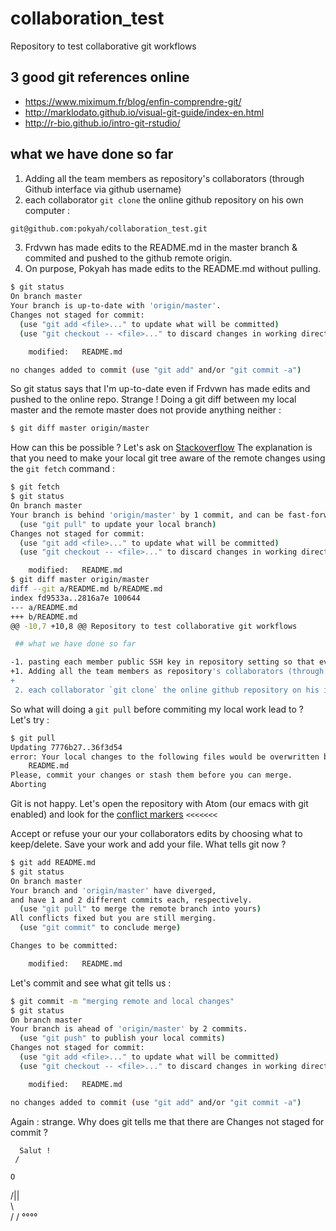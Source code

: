# collaboration_test
Repository to test collaborative git workflows

## 3 good git references online

* https://www.miximum.fr/blog/enfin-comprendre-git/
* http://marklodato.github.io/visual-git-guide/index-en.html
* http://r-bio.github.io/intro-git-rstudio/


## what we have done so far


1. Adding all the team members as repository's collaborators (through Github interface via github username)
2. each collaborator `git clone` the online github repository on his own computer :


```bash
git@github.com:pokyah/collaboration_test.git
```

3. Frdvwn has made edits to the README.md in the master branch & commited and pushed to the github remote origin.
4. On purpose, Pokyah has made edits to the README.md without pulling.

```bash
$ git status
On branch master
Your branch is up-to-date with 'origin/master'.
Changes not staged for commit:
  (use "git add <file>..." to update what will be committed)
  (use "git checkout -- <file>..." to discard changes in working directory)

	modified:   README.md

no changes added to commit (use "git add" and/or "git commit -a")
```

So git status says that I'm up-to-date even if Frdvwn has made edits and pushed to the online repo. Strange ! Doing a git diff between my local master and the remote master does not provide anything neither :

```bash
$ git diff master origin/master
```

How can this be possible ? Let's ask on [Stackoverflow](https://stackoverflow.com/questions/1800783/compare-local-git-branch-with-remote-branch)
The explanation is that you need to make your local git tree aware of the remote changes using the `git fetch` command :

```bash
$ git fetch
$ git status
On branch master
Your branch is behind 'origin/master' by 1 commit, and can be fast-forwarded.
  (use "git pull" to update your local branch)
Changes not staged for commit:
  (use "git add <file>..." to update what will be committed)
  (use "git checkout -- <file>..." to discard changes in working directory)

	modified:   README.md
$ git diff master origin/master
diff --git a/README.md b/README.md
index fd9533a..2816a7e 100644
--- a/README.md
+++ b/README.md
@@ -10,7 +10,8 @@ Repository to test collaborative git workflows

 ## what we have done so far

-1. pasting each member public SSH key in repository setting so that everyone can collaborate on the upstream repository without the need to ask for pull requests.
+1. Adding all the team members as repository's collaborators (through Github interface via github username)
+
 2. each collaborator `git clone` the online github repository on his iwn computer :
```

So what will doing a `git pull` before commiting my local work lead to ? Let's try :

```bash
$ git pull
Updating 7776b27..36f3d54
error: Your local changes to the following files would be overwritten by merge:
	README.md
Please, commit your changes or stash them before you can merge.
Aborting
```

Git is not happy. Let's open the repository with Atom (our emacs with git enabled) and look for the [conflict markers](https://help.github.com/articles/resolving-a-merge-conflict-using-the-command-line/) `<<<<<<<`

Accept or refuse your our your collaborators edits by choosing what to keep/delete. Save your work and add your file. What tells git now ?

```bash
$ git add README.md
$ git status
On branch master
Your branch and 'origin/master' have diverged,
and have 1 and 2 different commits each, respectively.
  (use "git pull" to merge the remote branch into yours)
All conflicts fixed but you are still merging.
  (use "git commit" to conclude merge)

Changes to be committed:

	modified:   README.md
```

Let's commit and see what git tells us :

```bash
$ git commit -m "merging remote and local changes"
$ git status
On branch master
Your branch is ahead of 'origin/master' by 2 commits.
  (use "git push" to publish your local commits)
Changes not staged for commit:
  (use "git add <file>..." to update what will be committed)
  (use "git checkout -- <file>..." to discard changes in working directory)

	modified:   README.md

no changes added to commit (use "git add" and/or "git commit -a")
```

Again : strange. Why does git tells me that there are Changes not staged for commit ?





      Salut !
     /

    O
  /||\
   \\           
  / /
 °°°°
